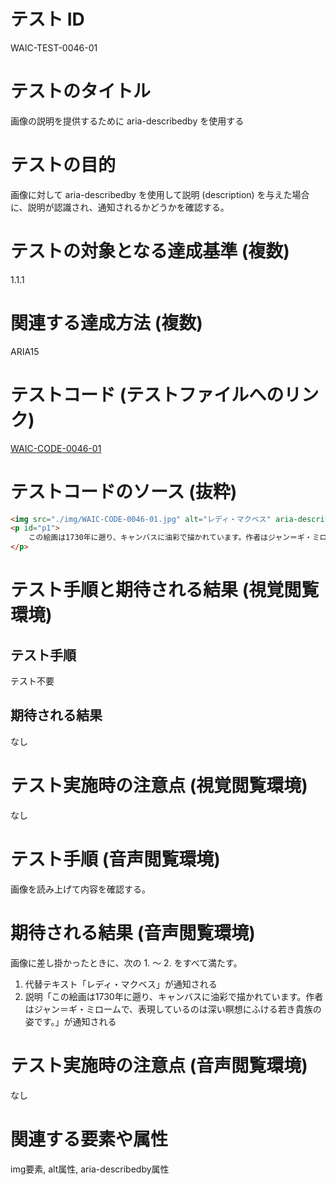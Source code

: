 # テスト ID
WAIC-TEST-0046-01

# テストのタイトル
画像の説明を提供するために aria-describedby を使用する

# テストの目的

画像に対して aria-describedby を使用して説明 (description) を与えた場合に、説明が認識され、通知されるかどうかを確認する。

# テストの対象となる達成基準 (複数)
1.1.1

# 関連する達成方法 (複数)
ARIA15

# テストコード (テストファイルへのリンク)
[WAIC-CODE-0046-01](https://waic.github.io/as_test/WAIC-CODE/WAIC-CODE-0046-01.html)

# テストコードのソース (抜粋)
```HTML
<img src="./img/WAIC-CODE-0046-01.jpg" alt="レディ・マクベス" aria-describedby="p1">
<p id="p1">
    この絵画は1730年に遡り、キャンバスに油彩で描かれています。作者はジャン＝ギ・ミロームで、表現しているのは深い瞑想にふける若き貴族の姿です。
</p>
```

# テスト手順と期待される結果 (視覚閲覧環境)

## テスト手順
テスト不要

## 期待される結果
なし

# テスト実施時の注意点 (視覚閲覧環境)
なし

# テスト手順 (音声閲覧環境)
画像を読み上げて内容を確認する。

# 期待される結果 (音声閲覧環境)
画像に差し掛かったときに、次の 1. 〜 2. をすべて満たす。

1. 代替テキスト「レディ・マクベス」が通知される
2. 説明「この絵画は1730年に遡り、キャンバスに油彩で描かれています。作者はジャン＝ギ・ミロームで、表現しているのは深い瞑想にふける若き貴族の姿です。」が通知される

# テスト実施時の注意点 (音声閲覧環境)
なし

# 関連する要素や属性
img要素, alt属性, aria-describedby属性
